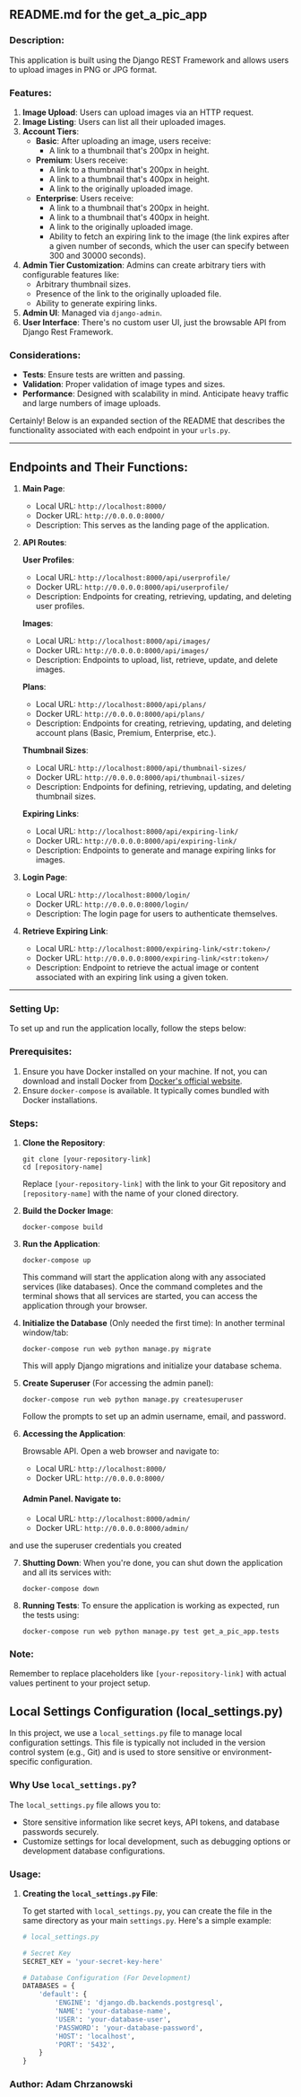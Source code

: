 ## README.md for the get_a_pic_app

### Description:

This application is built using the Django REST Framework and allows users to upload images in PNG or JPG format.

### Features:

1. **Image Upload**: Users can upload images via an HTTP request.
2. **Image Listing**: Users can list all their uploaded images.
3. **Account Tiers**:
    - **Basic**: After uploading an image, users receive:
        - A link to a thumbnail that's 200px in height.
    - **Premium**: Users receive:
        - A link to a thumbnail that's 200px in height.
        - A link to a thumbnail that's 400px in height.
        - A link to the originally uploaded image.
    - **Enterprise**: Users receive:
        - A link to a thumbnail that's 200px in height.
        - A link to a thumbnail that's 400px in height.
        - A link to the originally uploaded image.
        - Ability to fetch an expiring link to the image (the link expires after a given number of seconds, which the
          user can specify between 300 and 30000 seconds).
4. **Admin Tier Customization**: Admins can create arbitrary tiers with configurable features like:
    - Arbitrary thumbnail sizes.
    - Presence of the link to the originally uploaded file.
    - Ability to generate expiring links.
5. **Admin UI**: Managed via `django-admin`.
6. **User Interface**: There's no custom user UI, just the browsable API from Django Rest Framework.

### Considerations:

- **Tests**: Ensure tests are written and passing.
- **Validation**: Proper validation of image types and sizes.
- **Performance**: Designed with scalability in mind. Anticipate heavy traffic and large numbers of image uploads.

Certainly! Below is an expanded section of the README that describes the functionality associated with each endpoint in
your `urls.py`.


---

## Endpoints and Their Functions:

1. **Main Page**:
    - Local URL: `http://localhost:8000/`
    - Docker URL: `http://0.0.0.0:8000/`
    - Description: This serves as the landing page of the application.

2. **API Routes**:

   **User Profiles**:
    - Local URL: `http://localhost:8000/api/userprofile/`
    - Docker URL: `http://0.0.0.0:8000/api/userprofile/`
    - Description: Endpoints for creating, retrieving, updating, and deleting user profiles.

   **Images**:
    - Local URL: `http://localhost:8000/api/images/`
    - Docker URL: `http://0.0.0.0:8000/api/images/`
    - Description: Endpoints to upload, list, retrieve, update, and delete images.

   **Plans**:
    - Local URL: `http://localhost:8000/api/plans/`
    - Docker URL: `http://0.0.0.0:8000/api/plans/`
    - Description: Endpoints for creating, retrieving, updating, and deleting account plans (Basic, Premium, Enterprise,
      etc.).

   **Thumbnail Sizes**:
    - Local URL: `http://localhost:8000/api/thumbnail-sizes/`
    - Docker URL: `http://0.0.0.0:8000/api/thumbnail-sizes/`
    - Description: Endpoints for defining, retrieving, updating, and deleting thumbnail sizes.

   **Expiring Links**:
    - Local URL: `http://localhost:8000/api/expiring-link/`
    - Docker URL: `http://0.0.0.0:8000/api/expiring-link/`
    - Description: Endpoints to generate and manage expiring links for images.

3. **Login Page**:
    - Local URL: `http://localhost:8000/login/`
    - Docker URL: `http://0.0.0.0:8000/login/`
    - Description: The login page for users to authenticate themselves.

4. **Retrieve Expiring Link**:
    - Local URL: `http://localhost:8000/expiring-link/<str:token>/`
    - Docker URL: `http://0.0.0.0:8000/expiring-link/<str:token>/`
    - Description: Endpoint to retrieve the actual image or content associated with an expiring link using a given
      token.

---

### Setting Up:

To set up and run the application locally, follow the steps below:

### Prerequisites:

1. Ensure you have Docker installed on your machine. If not, you can download and install Docker
   from [Docker's official website](https://www.docker.com/get-started).
2. Ensure `docker-compose` is available. It typically comes bundled with Docker installations.

### Steps:

1. **Clone the Repository**:
   ```
   git clone [your-repository-link]
   cd [repository-name]
   ```

   Replace `[your-repository-link]` with the link to your Git repository and `[repository-name]` with the name of your
   cloned directory.

2. **Build the Docker Image**:
   ```
   docker-compose build
   ```

3. **Run the Application**:
   ```
   docker-compose up
   ```

   This command will start the application along with any associated services (like databases). Once the command
   completes and the terminal shows that all services are started, you can access the application through your browser.

4. **Initialize the Database** (Only needed the first time):
   In another terminal window/tab:
   ```
   docker-compose run web python manage.py migrate
   ```

   This will apply Django migrations and initialize your database schema.

5. **Create Superuser** (For accessing the admin panel):
   ```
   docker-compose run web python manage.py createsuperuser
   ```

   Follow the prompts to set up an admin username, email, and password.

6. **Accessing the Application**:

   Browsable API. Open a web browser and navigate to:
    - Local URL: `http://localhost:8000/`
    - Docker URL: `http://0.0.0.0:8000/`

   #### Admin Panel. Navigate to:

    - Local URL: `http://localhost:8000/admin/`
    - Docker URL: `http://0.0.0.0:8000/admin/`  
     

and use the superuser credentials you created

7. **Shutting Down**:
   When you're done, you can shut down the application and all its services with:
   ```
   docker-compose down
   ```

8. **Running Tests**:
   To ensure the application is working as expected, run the tests using:
   ```
   docker-compose run web python manage.py test get_a_pic_app.tests
   ```

### Note:

Remember to replace placeholders like `[your-repository-link]` with actual values pertinent to your project setup.

## Local Settings Configuration (local_settings.py)

In this project, we use a `local_settings.py` file to manage local configuration settings. This file is typically not
included in the version control system (e.g., Git) and is used to store sensitive or environment-specific configuration.

### Why Use `local_settings.py`?

The `local_settings.py` file allows you to:

- Store sensitive information like secret keys, API tokens, and database passwords securely.
- Customize settings for local development, such as debugging options or development database configurations.

### Usage:

1. **Creating the `local_settings.py` File**:

   To get started with `local_settings.py`, you can create the file in the same directory as your main `settings.py`.
   Here's a simple example:

   ```python
   # local_settings.py

   # Secret Key
   SECRET_KEY = 'your-secret-key-here'

   # Database Configuration (For Development)
   DATABASES = {
       'default': {
           'ENGINE': 'django.db.backends.postgresql',
           'NAME': 'your-database-name',
           'USER': 'your-database-user',
           'PASSWORD': 'your-database-password',
           'HOST': 'localhost',
           'PORT': '5432',
       }
   }
### Author: Adam Chrzanowski
